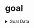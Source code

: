 # goal

<details>
<summary>Goal Data</summary>

The Goal Data record defines the entity to target and specifies the operations for adding or modifying the entity's goals and attributes.

**Parameters Required:**

-  `target_entity`: The entity type to which the goals and attributes will be applied, identified by its resource location.
-  `goal_operations`:(optional value) A list of operations that specify the goals to add or modify.
-  `target_goal_operations`:(optional value) A list of operations that specify the target goals to add or modify.
-  `attributes_additions`:(optional value) A list of attribute additions to apply to the target entity.

**Example Usage of Goal Data:**

```
{
  "target_entity": "minecraft:cow",
  "goal_operations": [
    {
      "goal": [
        {
          "goal_priority": 1,
          "type": "goalsmith:water_flee_goal"
        }
      ],
      "type": "goalsmith:add_goal_operation"
    }
  ],
  "target_goal_operations": [
    {
      "target_goal": [
        {
          "must_see": true,
          "must_reach": false,
          "target_predicate": {
            "type": "goalsmith:true"
          },
          "target_goal_priority": 1,
          "target_type": "goalsmith:player",
          "random_interval": 10,
          "type": "goalsmith:nearest_attackable_target_goal"
        }
      ],
      "type": "goalsmith:add_target_goal_operation"
    }
  ],
  "attributes_additions": [
    {
      "attribute_definitions": [
        {
          "attribute": "minecraft:generic.attack_damage",
          "value": 10.0
        }
      ]
    }
  ]
}
```

This example demonstrates how to configure Goal Data with specific parameters for targeting an entity and modifying its goals and attributes.

**Applied to:** Entities that require custom goal and attribute configurations based on the specified operations and additions.

The Json file should be in the following location: `data/<ID>/goalsmith/goaldata`

[Source Code](https://github.com/Scouter456/Goal_Smith/tree/goal_smith_forge_1.20.1/src/main/java/com/scouter/goalsmith/data/GoalData.java)

</details>

